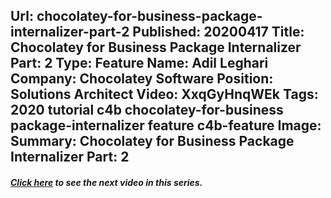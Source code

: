 Url: chocolatey-for-business-package-internalizer-part-2
Published: 20200417
Title: Chocolatey for Business Package Internalizer Part: 2
Type: Feature
Name: Adil Leghari
Company: Chocolatey Software
Position: Solutions Architect
Video: XxqGyHnqWEk
Tags: 2020 tutorial c4b chocolatey-for-business package-internalizer feature c4b-feature
Image: <img class="lazy" src="data:image/gif;base64,R0lGODlhAQABAIAAAAAAAP///yH5BAEAAAAALAAAAAABAAEAAAIBRAA7" data-src="/content/images/videos/04-0402.jpg" alt="Chocolatey for Business Package Internalizer Part: 2" title="Chocolatey for Business Package Internalizer Part: 2" />
Summary: Chocolatey for Business Package Internalizer Part: 2
---
<h5 class="text-center"><a href="/resources/features/chocolatey-for-business-self-service-and-chocolatey-gui-intro">Click here</a> to see the next video in this series.</h5>
